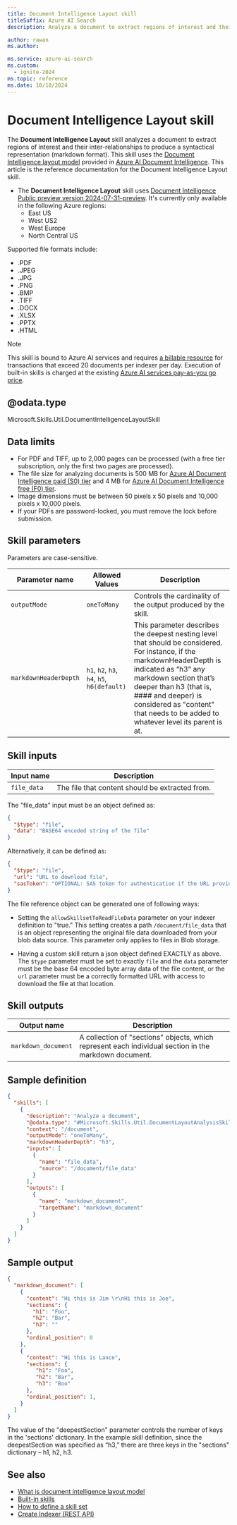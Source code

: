 ```yaml
---
title: Document Intelligence Layout skill
titleSuffix: Azure AI Search
description: Analyze a document to extract regions of interest and their inter-relationships to produce a syntactical representation (markdown format) in an enrichment pipeline in Azure AI Search.

author: rawan
ms.author: 

ms.service: azure-ai-search
ms.custom:
  - ignite-2024
ms.topic: reference
ms.date: 10/10/2024
---
```

# Document Intelligence Layout skill

The **Document Intelligence Layout** skill analyzes a document to extract regions of interest and their inter-relationships to produce a syntactical representation (markdown format). This skill uses the [Document Intelligence layout model](/azure/ai-services/document-intelligence/concept-layout) provided in [Azure AI Document Intelligence](/azure/ai-services/document-intelligence/overview). This article is the reference documentation for the Document Intelligence Layout skill.

+ The **Document Intelligence Layout** skill uses [Document Intelligence Public preview version 2024-07-31-preview](https://learn.microsoft.com/en-us/rest/api/aiservices/operation-groups?view=rest-aiservices-v4.0%20(2024-07-31-preview)). It's currently only available in the following Azure regions:
    + East US
    + West US2
    + West Europe
    + North Central US

Supported file formats include:

+ .PDF
+ .JPEG
+ .JPG
+ .PNG
+ .BMP
+ .TIFF
+ .DOCX
+ .XLSX
+ .PPTX
+ .HTML

> [!NOTE]
> This skill is bound to Azure AI services and requires [a billable resource](cognitive-search-attach-cognitive-services.md) for transactions that exceed 20 documents per indexer per day. Execution of built-in skills is charged at the existing [Azure AI services pay-as-you go price](https://azure.microsoft.com/pricing/details/cognitive-services/).
>

## @odata.type

Microsoft.Skills.Util.DocumentIntelligenceLayoutSkill

## Data limits
+ For PDF and TIFF, up to 2,000 pages can be processed (with a free tier subscription, only the first two pages are processed).
+ The file size for analyzing documents is 500 MB for [Azure AI Document Intelligence paid (S0) tier]((https://azure.microsoft.com/pricing/details/cognitive-services/)) and 4 MB for [Azure AI Document Intelligence free (F0) tier]((https://azure.microsoft.com/pricing/details/cognitive-services/)).
+ Image dimensions must be between 50 pixels x 50 pixels and 10,000 pixels x 10,000 pixels.
+ If your PDFs are password-locked, you must remove the lock before submission.


## Skill parameters

Parameters are case-sensitive.

| Parameter name     | Allowed Values | Description |
|--------------------|-------------|-------------|
| `outputMode`    | `oneToMany` | Controls the cardinality of the output produced by the skill. |
| `markdownHeaderDepth` |`h1`, `h2`, `h3`, `h4`, `h5`, `h6(default)` | This parameter describes the deepest nesting level that should be considered. For instance, if the markdownHeaderDepth is indicated as “h3” any markdown section that’s deeper than h3 (that is, #### and deeper) is considered as "content" that needs to be added to whatever level its parent is at. |

## Skill inputs

| Input name | Description |
|--------------------|-------------|
| `file_data` | The file that content should be extracted from. |

The "file_data" input must be an object defined as:

```json
{
  "$type": "file",
  "data": "BASE64 encoded string of the file"
}
```

Alternatively, it can be defined as:

```json
{
  "$type": "file",
  "url": "URL to download file",
  "sasToken": "OPTIONAL: SAS token for authentication if the URL provided is for a file in blob storage"
}
```

The file reference object can be generated one of following ways:

+ Setting the `allowSkillsetToReadFileData` parameter on your indexer definition to "true." This setting creates a path `/document/file_data` that is an object representing the original file data downloaded from your blob data source. This parameter only applies to files in Blob storage.

+ Having a custom skill return a json object defined EXACTLY as above. The `$type` parameter must be set to exactly `file` and the `data` parameter must be the base 64 encoded byte array data of the file content, or the `url` parameter must be a correctly formatted URL with access to download the file at that location.

## Skill outputs

| Output name      | Description                   |
|---------------|-------------------------------|
| `markdown_document`    | A collection of "sections" objects, which represent each individual section in the markdown document.|

## Sample definition

```json
{
  "skills": [
    {
      "description": "Analyze a document",
      "@odata.type": "#Microsoft.Skills.Util.DocumentLayoutAnalysisSkill",
      "context": "/document",
      "outputMode": "oneToMany", 
      "markdownHeaderDepth": "h3", 
      "inputs": [
        {
          "name": "file_data",
          "source": "/document/file_data"
        }
      ],
      "outputs": [
        {
          "name": "markdown_document", 
          "targetName": "markdown_document" 
        }
      ]
    }
  ]
}
```

<a name="sample-output"></a>

## Sample output

```json
{
  "markdown_document": [
    { 
      "content": "Hi this is Jim \r\nHi this is Joe", 
      "sections": { 
        "h1": "Foo", 
        "h2": "Bar", 
        "h3": "" 
      },
      "ordinal_position": 0
    }, 
    { 
      "content": "Hi this is Lance",
      "sections": { 
         "h1": "Foo", 
         "h2": "Bar", 
         "h3": "Boo" 
      },
      "ordinal_position": 1,
    } 
  ] 
}
```

The value of the "deepestSection" parameter controls the number of keys in the 'sections' dictionary. In the example skill definition, since the deepestSection was specified as “h3,” there are three keys in the "sections" dictionary – h1, h2, h3. 

## See also

+ [What is document intelligence layout model](/azure/ai-services/document-intelligence/concept-layout)
+ [Built-in skills](cognitive-search-predefined-skills.md)
+ [How to define a skill set](cognitive-search-defining-skillset.md)
+ [Create Indexer (REST API)](/rest/api/searchservice/indexers/create)
